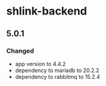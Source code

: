 # shlink-backend

## 5.0.1

### Changed

- app version to 4.4.2
- dependency to mariadb to 20.2.2
- dependency to rabbitmq to 15.2.4
